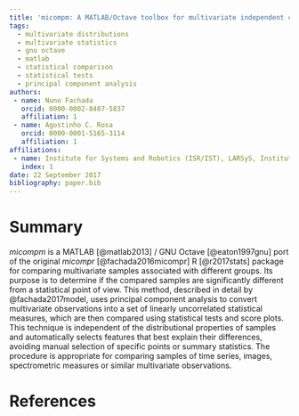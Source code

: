 ```yaml
---
title: 'micompm: A MATLAB/Octave toolbox for multivariate independent comparison of observations'
tags:
  - multivariate distributions
  - multivariate statistics
  - gnu octave
  - matlab
  - statistical comparison
  - statistical tests
  - principal component analysis
authors:
 - name: Nuno Fachada
   orcid: 0000-0002-8487-5837
   affiliation: 1
 - name: Agostinho C. Rosa
   orcid: 0000-0001-5165-3114
   affiliation: 1
affiliations:
 - name: Institute for Systems and Robotics (ISR/IST), LARSyS, Instituto Superior Técnico, Universidade de Lisboa
   index: 1
date: 22 September 2017
bibliography: paper.bib
---
```


# Summary

_micompm_ is a MATLAB [@matlab2013] / GNU Octave [@eaton1997gnu] port of the
original _micompr_ [@fachada2016micompr] R [@r2017stats] package for comparing
multivariate samples associated with different groups. Its purpose is to
determine if the compared samples are significantly different from a
statistical point of view. This method, described in detail by
@fachada2017model, uses principal component analysis to convert multivariate
observations into a set of linearly uncorrelated statistical measures, which
are then compared using statistical tests and score plots. This technique is
independent of the distributional properties of samples and automatically
selects features that best explain their differences, avoiding manual selection
of specific points or summary statistics. The procedure is appropriate for
comparing samples of time series, images, spectrometric measures or similar
multivariate observations.

# References
